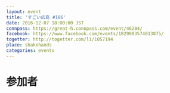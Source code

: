 ```yaml
---
layout: event
title: 'すごい広島 #186'
date: 2016-12-07 18:00:00 JST
connpass: https://great-h.connpass.com/event/46284/
facebook: https://www.facebook.com/events/1829003574013875/
togetter: http://togetter.com/li/1057194
place: shakehands
categories: events
---
```


# 参加者
